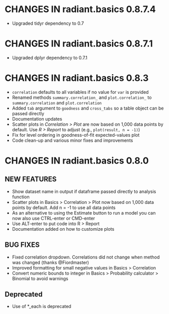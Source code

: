 # CHANGES IN radiant.basics 0.8.7.4

* Upgraded tidyr dependency to 0.7

# CHANGES IN radiant.basics 0.8.7.1

* Upgraded dplyr dependency to 0.7.1

# CHANGES IN radiant.basics 0.8.3

* `correlation` defaults to all variables if no value for `var` is provided
* Renamed methods `summary.correlation_` and `plot.correlation_` to `summary.correlation` and `plot.correlation`
* Added `tab` argument to `goodness` and `cross_tabs` so a table object can be passed directly
* Documentation updates
* Scatter plots in _Correlation > Plot_ are now based on 1,000 data points by default. Use _R > Report_ to adjust (e.g., `plot(result, n = -1)`)
* Fix for level ordering in goodness-of-fit expected-values plot
* Code clean-up and various minor fixes and improvements

# CHANGES IN radiant.basics 0.8.0

## NEW FEATURES

- Show dataset name in output if dataframe passed directly to analysis function
- Scatter plots in Basics > Correlation > Plot now based on 1,000 data points by default. Add n = -1 to use all data points 
- As an alternative to using the Estimate button to run a model you can now also use CTRL-enter or CMD-enter
- Use ALT-enter to put code into R > Report
- Documentation added on how to customize plots

## BUG FIXES

- Fixed correlation dropdown. Correlations did not change when method was changed (thanks @Fiordmaster)
- Improved formatting for small negative values in Basics > Correlation
- Convert numeric bounds to integer in Basics > Probability calculator > Binomial to avoid warnings

## Deprecated

- Use of *_each is deprecated
